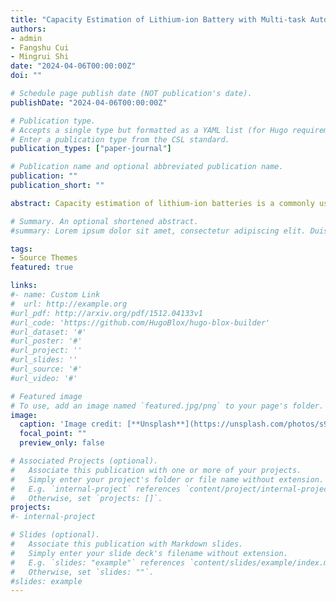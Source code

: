 ```yaml
---
title: "Capacity Estimation of Lithium-ion Battery with Multi-task Autoencoder and Empirical Mode Decomposition"
authors:
- admin
- Fangshu Cui
- Mingrui Shi
date: "2024-04-06T00:00:00Z"
doi: ""

# Schedule page publish date (NOT publication's date).
publishDate: "2024-04-06T00:00:00Z"

# Publication type.
# Accepts a single type but formatted as a YAML list (for Hugo requirements).
# Enter a publication type from the CSL standard.
publication_types: ["paper-journal"]

# Publication name and optional abbreviated publication name.
publication: ""
publication_short: ""

abstract: Capacity estimation of lithium-ion batteries is a commonly used method in health diagnosis and management. Its mainstream method involves using data-driven time series forecasting models to learn the patterns of changes in capacity. However, capacity regeneration poses a challenge for training time series forecasting models. Therefore, we propose a hybrid method that applies empirical mode decomposition and a multi-task autoencoder. In detail, empirical mode decomposition is applied to decompose the time series of capacity into intrinsic mode functions and a residual. Then, a multi-task autoencoder based on diagonal state space models is applied to estimate intrinsic mode functions while support vector regression is utilized for the residual.  Experimental results show that the method outperforms five baselines on three datasets, with an average root mean square error of 0.0103, 0.0111, and 0.0004. Furthermore, it is capable of performing an inference on the CPU in 3.57 ms with 0.69MB of memory usage.

# Summary. An optional shortened abstract.
#summary: Lorem ipsum dolor sit amet, consectetur adipiscing elit. Duis posuere tellus ac convallis placerat. Proin tincidunt magna sed ex sollicitudin condimentum.

tags:
- Source Themes
featured: true

links:
#- name: Custom Link
#  url: http://example.org
#url_pdf: http://arxiv.org/pdf/1512.04133v1
#url_code: 'https://github.com/HugoBlox/hugo-blox-builder'
#url_dataset: '#'
#url_poster: '#'
#url_project: ''
#url_slides: ''
#url_source: '#'
#url_video: '#'

# Featured image
# To use, add an image named `featured.jpg/png` to your page's folder. 
image:
  caption: 'Image credit: [**Unsplash**](https://unsplash.com/photos/s9CC2SKySJM)'
  focal_point: ""
  preview_only: false

# Associated Projects (optional).
#   Associate this publication with one or more of your projects.
#   Simply enter your project's folder or file name without extension.
#   E.g. `internal-project` references `content/project/internal-project/index.md`.
#   Otherwise, set `projects: []`.
projects:
#- internal-project

# Slides (optional).
#   Associate this publication with Markdown slides.
#   Simply enter your slide deck's filename without extension.
#   E.g. `slides: "example"` references `content/slides/example/index.md`.
#   Otherwise, set `slides: ""`.
#slides: example
---
```


[//]: # ({{% callout note %}})

[//]: # (Create your slides in Markdown - click the *Slides* button to check out the example.)

[//]: # ({{% /callout %}})

[//]: # (Add the publication's **full text** or **supplementary notes** here. You can use rich formatting such as including [code, math, and images]&#40;https://docs.hugoblox.com/content/writing-markdown-latex/&#41;.)
